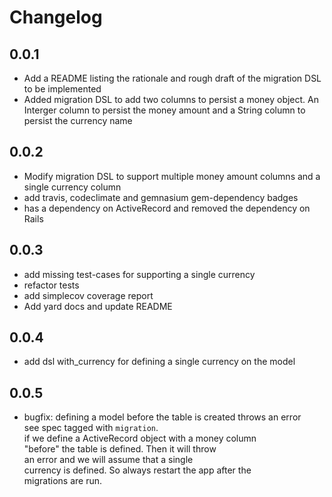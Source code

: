 # Changelog

## 0.0.1
- Add a README listing the rationale and rough draft of the migration
  DSL to be implemented
- Added migration DSL to add two columns to persist a money object.
  An Interger column to persist the money amount and a String column
  to persist the currency name

## 0.0.2
- Modify migration DSL to support multiple money amount columns and a
  single currency column
- add travis, codeclimate and gemnasium gem-dependency badges
- has a dependency on ActiveRecord and removed the dependency on Rails

## 0.0.3
- add missing test-cases for supporting a single currency
- refactor tests
- add simplecov coverage report
- Add yard docs and update README

## 0.0.4
- add dsl with_currency for defining a single currency on the model

## 0.0.5
- bugfix: defining a model before the table is created throws an error  
  see spec tagged with `migration`.  
  if we define a ActiveRecord object with a money column  
  "before" the table is defined. Then it will throw  
  an error and we will assume that a single  
  currency is defined. So always restart the app after the  
  migrations are run.  
